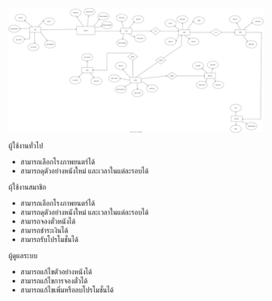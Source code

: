 ![Diagram](./README_src/diagram.svg)

ผู้ใช้งานทั่วไป
 - สามารถเลือกโรงภาพยนตร์ได้
 - สามารถดุตัวอย่างหนังใหม่ และเวลาในแต่ละรอบได้

ผุ้ใช้งานสมาชิก
 - สามารถเลือกโรงภาพยนตร์ได้
 - สามารถดุตัวอย่างหนังใหม่ และเวลาในแต่ละรอบได้
 - สามารถจองตั๋วหนังได้
 - สามารถชำระเงินได้
 - สามารถรับโปรโมชั่นได้

ผู้ดูแลระบบ
 - สามารถแก้ไขตัวอย่างหนังได้
 - สามารถแก้ไขการจองตั๋วได้
 - สามารถแก้ไขเพิ่มหรือลบโปรโมชั่นได้
